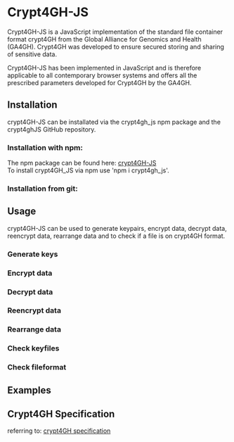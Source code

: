 # Crypt4GH-JS 

Crypt4GH-JS is a JavaScript implementation of the standard file container format crypt4GH from the Global Alliance for Genomics and Health (GA4GH).
Crypt4GH was developed to ensure secured storing and sharing of sensitive data. 

Crypt4GH-JS has been implemented in JavaScript and is therefore applicable to all contemporary browser systems and offers all the prescribed parameters developed for Crypt4GH by the GA4GH.

## Installation 
crypt4GH-JS can be installated via the crypt4gh_js npm package and the crypt4ghJS GitHub repository. 
### Installation with npm: 
The npm package can be found here: [crypt4GH-JS](https://www.npmjs.com/package/crypt4gh_js) <br>
To install crypt4GH_JS via npm use 'npm i crypt4gh_js'.
 
 ### Installation from git: 
 


## Usage 
crypt4GH-JS can be used to generate keypairs, encrypt data, decrypt data, reencrypt data, rearrange data and to check if a file is on crypt4GH format. 

### Generate keys 

### Encrypt data 

### Decrypt data

### Reencrypt data

### Rearrange data 

### Check keyfiles 

### Check fileformat

## Examples

## Crypt4GH Specification 

referring to: [crypt4GH specification](http://samtools.github.io/hts-specs/crypt4gh.pdf)

